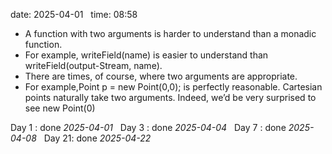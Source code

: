 date: 2025-04-01  
time: 08:58  

- A function with two arguments is harder to understand than a monadic function.
- For example, writeField(name) is easier to understand than writeField(output-Stream, name).
- There are times, of course, where two arguments are appropriate.
- For example,Point p = new Point(0,0); is perfectly reasonable. Cartesian points naturally take two arguments. Indeed, we’d be very surprised to see new Point(0)

Day 1 : done *2025-04-01*  
Day 3 : done *2025-04-04*  
Day 7 : done *2025-04-08*  
Day 21: done *2025-04-22*